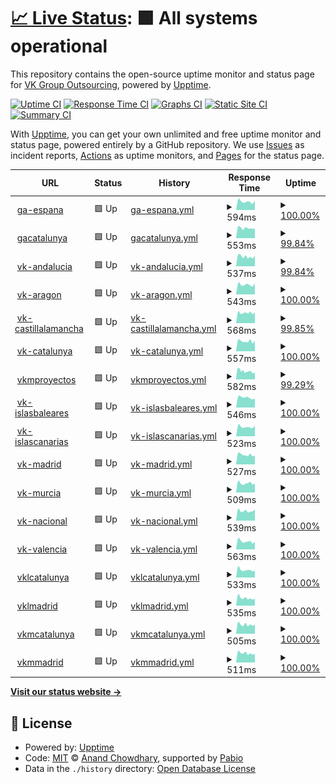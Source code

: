 # [📈 Live Status](https://vkgroupoutsourcing.github.io/monitor): <!--live status--> **🟩 All systems operational**

This repository contains the open-source uptime monitor and status page for [VK Group Outsourcing](https://www.vkgroupoutsourcing.com), powered by [Upptime](https://github.com/upptime/upptime).

[![Uptime CI](https://github.com/vkgroupoutsourcing/monitor/workflows/Uptime%20CI/badge.svg)](https://github.com/vkgroupoutsourcing/monitor/actions?query=workflow%3A%22Uptime+CI%22)
[![Response Time CI](https://github.com/vkgroupoutsourcing/monitor/workflows/Response%20Time%20CI/badge.svg)](https://github.com/vkgroupoutsourcing/monitor/actions?query=workflow%3A%22Response+Time+CI%22)
[![Graphs CI](https://github.com/vkgroupoutsourcing/monitor/workflows/Graphs%20CI/badge.svg)](https://github.com/vkgroupoutsourcing/monitor/actions?query=workflow%3A%22Graphs+CI%22)
[![Static Site CI](https://github.com/vkgroupoutsourcing/monitor/workflows/Static%20Site%20CI/badge.svg)](https://github.com/vkgroupoutsourcing/monitor/actions?query=workflow%3A%22Static+Site+CI%22)
[![Summary CI](https://github.com/vkgroupoutsourcing/monitor/workflows/Summary%20CI/badge.svg)](https://github.com/vkgroupoutsourcing/monitor/actions?query=workflow%3A%22Summary+CI%22)

With [Upptime](https://upptime.js.org), you can get your own unlimited and free uptime monitor and status page, powered entirely by a GitHub repository. We use [Issues](https://github.com/vkgroupoutsourcing/monitor/issues) as incident reports, [Actions](https://github.com/vkgroupoutsourcing/monitor/actions) as uptime monitors, and [Pages](https://vkgroupoutsourcing.github.io/monitor) for the status page.

<!--start: status pages-->
<!-- This summary is generated by Upptime (https://github.com/upptime/upptime) -->
<!-- Do not edit this manually, your changes will be overwritten -->
<!-- prettier-ignore -->
| URL | Status | History | Response Time | Uptime |
| --- | ------ | ------- | ------------- | ------ |
| <img alt="" src="https://icons.duckduckgo.com/ip3/vkgroup.ga-espana.es.ico" height="13"> [ga-espana](https://vkgroup.ga-espana.es) | 🟩 Up | [ga-espana.yml](https://github.com/vkgroupoutsourcing/monitor/commits/HEAD/history/ga-espana.yml) | <details><summary><img alt="Response time graph" src="./graphs/ga-espana/response-time-week.png" height="20"> 594ms</summary><br><a href="https://vkgroupoutsourcing.github.io/monitor/history/ga-espana"><img alt="Response time 724" src="https://img.shields.io/endpoint?url=https%3A%2F%2Fraw.githubusercontent.com%2Fvkgroupoutsourcing%2Fmonitor%2FHEAD%2Fapi%2Fga-espana%2Fresponse-time.json"></a><br><a href="https://vkgroupoutsourcing.github.io/monitor/history/ga-espana"><img alt="24-hour response time 643" src="https://img.shields.io/endpoint?url=https%3A%2F%2Fraw.githubusercontent.com%2Fvkgroupoutsourcing%2Fmonitor%2FHEAD%2Fapi%2Fga-espana%2Fresponse-time-day.json"></a><br><a href="https://vkgroupoutsourcing.github.io/monitor/history/ga-espana"><img alt="7-day response time 594" src="https://img.shields.io/endpoint?url=https%3A%2F%2Fraw.githubusercontent.com%2Fvkgroupoutsourcing%2Fmonitor%2FHEAD%2Fapi%2Fga-espana%2Fresponse-time-week.json"></a><br><a href="https://vkgroupoutsourcing.github.io/monitor/history/ga-espana"><img alt="30-day response time 654" src="https://img.shields.io/endpoint?url=https%3A%2F%2Fraw.githubusercontent.com%2Fvkgroupoutsourcing%2Fmonitor%2FHEAD%2Fapi%2Fga-espana%2Fresponse-time-month.json"></a><br><a href="https://vkgroupoutsourcing.github.io/monitor/history/ga-espana"><img alt="1-year response time 724" src="https://img.shields.io/endpoint?url=https%3A%2F%2Fraw.githubusercontent.com%2Fvkgroupoutsourcing%2Fmonitor%2FHEAD%2Fapi%2Fga-espana%2Fresponse-time-year.json"></a></details> | <details><summary><a href="https://vkgroupoutsourcing.github.io/monitor/history/ga-espana">100.00%</a></summary><a href="https://vkgroupoutsourcing.github.io/monitor/history/ga-espana"><img alt="All-time uptime 99.99%" src="https://img.shields.io/endpoint?url=https%3A%2F%2Fraw.githubusercontent.com%2Fvkgroupoutsourcing%2Fmonitor%2FHEAD%2Fapi%2Fga-espana%2Fuptime.json"></a><br><a href="https://vkgroupoutsourcing.github.io/monitor/history/ga-espana"><img alt="24-hour uptime 100.00%" src="https://img.shields.io/endpoint?url=https%3A%2F%2Fraw.githubusercontent.com%2Fvkgroupoutsourcing%2Fmonitor%2FHEAD%2Fapi%2Fga-espana%2Fuptime-day.json"></a><br><a href="https://vkgroupoutsourcing.github.io/monitor/history/ga-espana"><img alt="7-day uptime 100.00%" src="https://img.shields.io/endpoint?url=https%3A%2F%2Fraw.githubusercontent.com%2Fvkgroupoutsourcing%2Fmonitor%2FHEAD%2Fapi%2Fga-espana%2Fuptime-week.json"></a><br><a href="https://vkgroupoutsourcing.github.io/monitor/history/ga-espana"><img alt="30-day uptime 100.00%" src="https://img.shields.io/endpoint?url=https%3A%2F%2Fraw.githubusercontent.com%2Fvkgroupoutsourcing%2Fmonitor%2FHEAD%2Fapi%2Fga-espana%2Fuptime-month.json"></a><br><a href="https://vkgroupoutsourcing.github.io/monitor/history/ga-espana"><img alt="1-year uptime 99.99%" src="https://img.shields.io/endpoint?url=https%3A%2F%2Fraw.githubusercontent.com%2Fvkgroupoutsourcing%2Fmonitor%2FHEAD%2Fapi%2Fga-espana%2Fuptime-year.json"></a></details>
| <img alt="" src="https://icons.duckduckgo.com/ip3/vkgroup.gacatalunya.es.ico" height="13"> [gacatalunya](https://vkgroup.gacatalunya.es) | 🟩 Up | [gacatalunya.yml](https://github.com/vkgroupoutsourcing/monitor/commits/HEAD/history/gacatalunya.yml) | <details><summary><img alt="Response time graph" src="./graphs/gacatalunya/response-time-week.png" height="20"> 553ms</summary><br><a href="https://vkgroupoutsourcing.github.io/monitor/history/gacatalunya"><img alt="Response time 686" src="https://img.shields.io/endpoint?url=https%3A%2F%2Fraw.githubusercontent.com%2Fvkgroupoutsourcing%2Fmonitor%2FHEAD%2Fapi%2Fgacatalunya%2Fresponse-time.json"></a><br><a href="https://vkgroupoutsourcing.github.io/monitor/history/gacatalunya"><img alt="24-hour response time 518" src="https://img.shields.io/endpoint?url=https%3A%2F%2Fraw.githubusercontent.com%2Fvkgroupoutsourcing%2Fmonitor%2FHEAD%2Fapi%2Fgacatalunya%2Fresponse-time-day.json"></a><br><a href="https://vkgroupoutsourcing.github.io/monitor/history/gacatalunya"><img alt="7-day response time 553" src="https://img.shields.io/endpoint?url=https%3A%2F%2Fraw.githubusercontent.com%2Fvkgroupoutsourcing%2Fmonitor%2FHEAD%2Fapi%2Fgacatalunya%2Fresponse-time-week.json"></a><br><a href="https://vkgroupoutsourcing.github.io/monitor/history/gacatalunya"><img alt="30-day response time 623" src="https://img.shields.io/endpoint?url=https%3A%2F%2Fraw.githubusercontent.com%2Fvkgroupoutsourcing%2Fmonitor%2FHEAD%2Fapi%2Fgacatalunya%2Fresponse-time-month.json"></a><br><a href="https://vkgroupoutsourcing.github.io/monitor/history/gacatalunya"><img alt="1-year response time 686" src="https://img.shields.io/endpoint?url=https%3A%2F%2Fraw.githubusercontent.com%2Fvkgroupoutsourcing%2Fmonitor%2FHEAD%2Fapi%2Fgacatalunya%2Fresponse-time-year.json"></a></details> | <details><summary><a href="https://vkgroupoutsourcing.github.io/monitor/history/gacatalunya">99.84%</a></summary><a href="https://vkgroupoutsourcing.github.io/monitor/history/gacatalunya"><img alt="All-time uptime 96.57%" src="https://img.shields.io/endpoint?url=https%3A%2F%2Fraw.githubusercontent.com%2Fvkgroupoutsourcing%2Fmonitor%2FHEAD%2Fapi%2Fgacatalunya%2Fuptime.json"></a><br><a href="https://vkgroupoutsourcing.github.io/monitor/history/gacatalunya"><img alt="24-hour uptime 100.00%" src="https://img.shields.io/endpoint?url=https%3A%2F%2Fraw.githubusercontent.com%2Fvkgroupoutsourcing%2Fmonitor%2FHEAD%2Fapi%2Fgacatalunya%2Fuptime-day.json"></a><br><a href="https://vkgroupoutsourcing.github.io/monitor/history/gacatalunya"><img alt="7-day uptime 99.84%" src="https://img.shields.io/endpoint?url=https%3A%2F%2Fraw.githubusercontent.com%2Fvkgroupoutsourcing%2Fmonitor%2FHEAD%2Fapi%2Fgacatalunya%2Fuptime-week.json"></a><br><a href="https://vkgroupoutsourcing.github.io/monitor/history/gacatalunya"><img alt="30-day uptime 99.96%" src="https://img.shields.io/endpoint?url=https%3A%2F%2Fraw.githubusercontent.com%2Fvkgroupoutsourcing%2Fmonitor%2FHEAD%2Fapi%2Fgacatalunya%2Fuptime-month.json"></a><br><a href="https://vkgroupoutsourcing.github.io/monitor/history/gacatalunya"><img alt="1-year uptime 96.57%" src="https://img.shields.io/endpoint?url=https%3A%2F%2Fraw.githubusercontent.com%2Fvkgroupoutsourcing%2Fmonitor%2FHEAD%2Fapi%2Fgacatalunya%2Fuptime-year.json"></a></details>
| <img alt="" src="https://icons.duckduckgo.com/ip3/vkgroup.vk-andalucia.es.ico" height="13"> [vk-andalucia](https://vkgroup.vk-andalucia.es) | 🟩 Up | [vk-andalucia.yml](https://github.com/vkgroupoutsourcing/monitor/commits/HEAD/history/vk-andalucia.yml) | <details><summary><img alt="Response time graph" src="./graphs/vk-andalucia/response-time-week.png" height="20"> 537ms</summary><br><a href="https://vkgroupoutsourcing.github.io/monitor/history/vk-andalucia"><img alt="Response time 658" src="https://img.shields.io/endpoint?url=https%3A%2F%2Fraw.githubusercontent.com%2Fvkgroupoutsourcing%2Fmonitor%2FHEAD%2Fapi%2Fvk-andalucia%2Fresponse-time.json"></a><br><a href="https://vkgroupoutsourcing.github.io/monitor/history/vk-andalucia"><img alt="24-hour response time 598" src="https://img.shields.io/endpoint?url=https%3A%2F%2Fraw.githubusercontent.com%2Fvkgroupoutsourcing%2Fmonitor%2FHEAD%2Fapi%2Fvk-andalucia%2Fresponse-time-day.json"></a><br><a href="https://vkgroupoutsourcing.github.io/monitor/history/vk-andalucia"><img alt="7-day response time 537" src="https://img.shields.io/endpoint?url=https%3A%2F%2Fraw.githubusercontent.com%2Fvkgroupoutsourcing%2Fmonitor%2FHEAD%2Fapi%2Fvk-andalucia%2Fresponse-time-week.json"></a><br><a href="https://vkgroupoutsourcing.github.io/monitor/history/vk-andalucia"><img alt="30-day response time 729" src="https://img.shields.io/endpoint?url=https%3A%2F%2Fraw.githubusercontent.com%2Fvkgroupoutsourcing%2Fmonitor%2FHEAD%2Fapi%2Fvk-andalucia%2Fresponse-time-month.json"></a><br><a href="https://vkgroupoutsourcing.github.io/monitor/history/vk-andalucia"><img alt="1-year response time 658" src="https://img.shields.io/endpoint?url=https%3A%2F%2Fraw.githubusercontent.com%2Fvkgroupoutsourcing%2Fmonitor%2FHEAD%2Fapi%2Fvk-andalucia%2Fresponse-time-year.json"></a></details> | <details><summary><a href="https://vkgroupoutsourcing.github.io/monitor/history/vk-andalucia">99.84%</a></summary><a href="https://vkgroupoutsourcing.github.io/monitor/history/vk-andalucia"><img alt="All-time uptime 96.59%" src="https://img.shields.io/endpoint?url=https%3A%2F%2Fraw.githubusercontent.com%2Fvkgroupoutsourcing%2Fmonitor%2FHEAD%2Fapi%2Fvk-andalucia%2Fuptime.json"></a><br><a href="https://vkgroupoutsourcing.github.io/monitor/history/vk-andalucia"><img alt="24-hour uptime 100.00%" src="https://img.shields.io/endpoint?url=https%3A%2F%2Fraw.githubusercontent.com%2Fvkgroupoutsourcing%2Fmonitor%2FHEAD%2Fapi%2Fvk-andalucia%2Fuptime-day.json"></a><br><a href="https://vkgroupoutsourcing.github.io/monitor/history/vk-andalucia"><img alt="7-day uptime 99.84%" src="https://img.shields.io/endpoint?url=https%3A%2F%2Fraw.githubusercontent.com%2Fvkgroupoutsourcing%2Fmonitor%2FHEAD%2Fapi%2Fvk-andalucia%2Fuptime-week.json"></a><br><a href="https://vkgroupoutsourcing.github.io/monitor/history/vk-andalucia"><img alt="30-day uptime 99.96%" src="https://img.shields.io/endpoint?url=https%3A%2F%2Fraw.githubusercontent.com%2Fvkgroupoutsourcing%2Fmonitor%2FHEAD%2Fapi%2Fvk-andalucia%2Fuptime-month.json"></a><br><a href="https://vkgroupoutsourcing.github.io/monitor/history/vk-andalucia"><img alt="1-year uptime 96.59%" src="https://img.shields.io/endpoint?url=https%3A%2F%2Fraw.githubusercontent.com%2Fvkgroupoutsourcing%2Fmonitor%2FHEAD%2Fapi%2Fvk-andalucia%2Fuptime-year.json"></a></details>
| <img alt="" src="https://icons.duckduckgo.com/ip3/vkgroup.vk-aragon.es.ico" height="13"> [vk-aragon](https://vkgroup.vk-aragon.es) | 🟩 Up | [vk-aragon.yml](https://github.com/vkgroupoutsourcing/monitor/commits/HEAD/history/vk-aragon.yml) | <details><summary><img alt="Response time graph" src="./graphs/vk-aragon/response-time-week.png" height="20"> 543ms</summary><br><a href="https://vkgroupoutsourcing.github.io/monitor/history/vk-aragon"><img alt="Response time 644" src="https://img.shields.io/endpoint?url=https%3A%2F%2Fraw.githubusercontent.com%2Fvkgroupoutsourcing%2Fmonitor%2FHEAD%2Fapi%2Fvk-aragon%2Fresponse-time.json"></a><br><a href="https://vkgroupoutsourcing.github.io/monitor/history/vk-aragon"><img alt="24-hour response time 615" src="https://img.shields.io/endpoint?url=https%3A%2F%2Fraw.githubusercontent.com%2Fvkgroupoutsourcing%2Fmonitor%2FHEAD%2Fapi%2Fvk-aragon%2Fresponse-time-day.json"></a><br><a href="https://vkgroupoutsourcing.github.io/monitor/history/vk-aragon"><img alt="7-day response time 543" src="https://img.shields.io/endpoint?url=https%3A%2F%2Fraw.githubusercontent.com%2Fvkgroupoutsourcing%2Fmonitor%2FHEAD%2Fapi%2Fvk-aragon%2Fresponse-time-week.json"></a><br><a href="https://vkgroupoutsourcing.github.io/monitor/history/vk-aragon"><img alt="30-day response time 614" src="https://img.shields.io/endpoint?url=https%3A%2F%2Fraw.githubusercontent.com%2Fvkgroupoutsourcing%2Fmonitor%2FHEAD%2Fapi%2Fvk-aragon%2Fresponse-time-month.json"></a><br><a href="https://vkgroupoutsourcing.github.io/monitor/history/vk-aragon"><img alt="1-year response time 644" src="https://img.shields.io/endpoint?url=https%3A%2F%2Fraw.githubusercontent.com%2Fvkgroupoutsourcing%2Fmonitor%2FHEAD%2Fapi%2Fvk-aragon%2Fresponse-time-year.json"></a></details> | <details><summary><a href="https://vkgroupoutsourcing.github.io/monitor/history/vk-aragon">100.00%</a></summary><a href="https://vkgroupoutsourcing.github.io/monitor/history/vk-aragon"><img alt="All-time uptime 100.00%" src="https://img.shields.io/endpoint?url=https%3A%2F%2Fraw.githubusercontent.com%2Fvkgroupoutsourcing%2Fmonitor%2FHEAD%2Fapi%2Fvk-aragon%2Fuptime.json"></a><br><a href="https://vkgroupoutsourcing.github.io/monitor/history/vk-aragon"><img alt="24-hour uptime 100.00%" src="https://img.shields.io/endpoint?url=https%3A%2F%2Fraw.githubusercontent.com%2Fvkgroupoutsourcing%2Fmonitor%2FHEAD%2Fapi%2Fvk-aragon%2Fuptime-day.json"></a><br><a href="https://vkgroupoutsourcing.github.io/monitor/history/vk-aragon"><img alt="7-day uptime 100.00%" src="https://img.shields.io/endpoint?url=https%3A%2F%2Fraw.githubusercontent.com%2Fvkgroupoutsourcing%2Fmonitor%2FHEAD%2Fapi%2Fvk-aragon%2Fuptime-week.json"></a><br><a href="https://vkgroupoutsourcing.github.io/monitor/history/vk-aragon"><img alt="30-day uptime 100.00%" src="https://img.shields.io/endpoint?url=https%3A%2F%2Fraw.githubusercontent.com%2Fvkgroupoutsourcing%2Fmonitor%2FHEAD%2Fapi%2Fvk-aragon%2Fuptime-month.json"></a><br><a href="https://vkgroupoutsourcing.github.io/monitor/history/vk-aragon"><img alt="1-year uptime 100.00%" src="https://img.shields.io/endpoint?url=https%3A%2F%2Fraw.githubusercontent.com%2Fvkgroupoutsourcing%2Fmonitor%2FHEAD%2Fapi%2Fvk-aragon%2Fuptime-year.json"></a></details>
| <img alt="" src="https://icons.duckduckgo.com/ip3/vkgroup.vk-castillalamancha.es.ico" height="13"> [vk-castillalamancha](https://vkgroup.vk-castillalamancha.es) | 🟩 Up | [vk-castillalamancha.yml](https://github.com/vkgroupoutsourcing/monitor/commits/HEAD/history/vk-castillalamancha.yml) | <details><summary><img alt="Response time graph" src="./graphs/vk-castillalamancha/response-time-week.png" height="20"> 568ms</summary><br><a href="https://vkgroupoutsourcing.github.io/monitor/history/vk-castillalamancha"><img alt="Response time 640" src="https://img.shields.io/endpoint?url=https%3A%2F%2Fraw.githubusercontent.com%2Fvkgroupoutsourcing%2Fmonitor%2FHEAD%2Fapi%2Fvk-castillalamancha%2Fresponse-time.json"></a><br><a href="https://vkgroupoutsourcing.github.io/monitor/history/vk-castillalamancha"><img alt="24-hour response time 601" src="https://img.shields.io/endpoint?url=https%3A%2F%2Fraw.githubusercontent.com%2Fvkgroupoutsourcing%2Fmonitor%2FHEAD%2Fapi%2Fvk-castillalamancha%2Fresponse-time-day.json"></a><br><a href="https://vkgroupoutsourcing.github.io/monitor/history/vk-castillalamancha"><img alt="7-day response time 568" src="https://img.shields.io/endpoint?url=https%3A%2F%2Fraw.githubusercontent.com%2Fvkgroupoutsourcing%2Fmonitor%2FHEAD%2Fapi%2Fvk-castillalamancha%2Fresponse-time-week.json"></a><br><a href="https://vkgroupoutsourcing.github.io/monitor/history/vk-castillalamancha"><img alt="30-day response time 619" src="https://img.shields.io/endpoint?url=https%3A%2F%2Fraw.githubusercontent.com%2Fvkgroupoutsourcing%2Fmonitor%2FHEAD%2Fapi%2Fvk-castillalamancha%2Fresponse-time-month.json"></a><br><a href="https://vkgroupoutsourcing.github.io/monitor/history/vk-castillalamancha"><img alt="1-year response time 640" src="https://img.shields.io/endpoint?url=https%3A%2F%2Fraw.githubusercontent.com%2Fvkgroupoutsourcing%2Fmonitor%2FHEAD%2Fapi%2Fvk-castillalamancha%2Fresponse-time-year.json"></a></details> | <details><summary><a href="https://vkgroupoutsourcing.github.io/monitor/history/vk-castillalamancha">99.85%</a></summary><a href="https://vkgroupoutsourcing.github.io/monitor/history/vk-castillalamancha"><img alt="All-time uptime 96.60%" src="https://img.shields.io/endpoint?url=https%3A%2F%2Fraw.githubusercontent.com%2Fvkgroupoutsourcing%2Fmonitor%2FHEAD%2Fapi%2Fvk-castillalamancha%2Fuptime.json"></a><br><a href="https://vkgroupoutsourcing.github.io/monitor/history/vk-castillalamancha"><img alt="24-hour uptime 100.00%" src="https://img.shields.io/endpoint?url=https%3A%2F%2Fraw.githubusercontent.com%2Fvkgroupoutsourcing%2Fmonitor%2FHEAD%2Fapi%2Fvk-castillalamancha%2Fuptime-day.json"></a><br><a href="https://vkgroupoutsourcing.github.io/monitor/history/vk-castillalamancha"><img alt="7-day uptime 99.85%" src="https://img.shields.io/endpoint?url=https%3A%2F%2Fraw.githubusercontent.com%2Fvkgroupoutsourcing%2Fmonitor%2FHEAD%2Fapi%2Fvk-castillalamancha%2Fuptime-week.json"></a><br><a href="https://vkgroupoutsourcing.github.io/monitor/history/vk-castillalamancha"><img alt="30-day uptime 99.97%" src="https://img.shields.io/endpoint?url=https%3A%2F%2Fraw.githubusercontent.com%2Fvkgroupoutsourcing%2Fmonitor%2FHEAD%2Fapi%2Fvk-castillalamancha%2Fuptime-month.json"></a><br><a href="https://vkgroupoutsourcing.github.io/monitor/history/vk-castillalamancha"><img alt="1-year uptime 96.60%" src="https://img.shields.io/endpoint?url=https%3A%2F%2Fraw.githubusercontent.com%2Fvkgroupoutsourcing%2Fmonitor%2FHEAD%2Fapi%2Fvk-castillalamancha%2Fuptime-year.json"></a></details>
| <img alt="" src="https://icons.duckduckgo.com/ip3/vkgroup.vk-catalunya.es.ico" height="13"> [vk-catalunya](https://vkgroup.vk-catalunya.es) | 🟩 Up | [vk-catalunya.yml](https://github.com/vkgroupoutsourcing/monitor/commits/HEAD/history/vk-catalunya.yml) | <details><summary><img alt="Response time graph" src="./graphs/vk-catalunya/response-time-week.png" height="20"> 557ms</summary><br><a href="https://vkgroupoutsourcing.github.io/monitor/history/vk-catalunya"><img alt="Response time 642" src="https://img.shields.io/endpoint?url=https%3A%2F%2Fraw.githubusercontent.com%2Fvkgroupoutsourcing%2Fmonitor%2FHEAD%2Fapi%2Fvk-catalunya%2Fresponse-time.json"></a><br><a href="https://vkgroupoutsourcing.github.io/monitor/history/vk-catalunya"><img alt="24-hour response time 586" src="https://img.shields.io/endpoint?url=https%3A%2F%2Fraw.githubusercontent.com%2Fvkgroupoutsourcing%2Fmonitor%2FHEAD%2Fapi%2Fvk-catalunya%2Fresponse-time-day.json"></a><br><a href="https://vkgroupoutsourcing.github.io/monitor/history/vk-catalunya"><img alt="7-day response time 557" src="https://img.shields.io/endpoint?url=https%3A%2F%2Fraw.githubusercontent.com%2Fvkgroupoutsourcing%2Fmonitor%2FHEAD%2Fapi%2Fvk-catalunya%2Fresponse-time-week.json"></a><br><a href="https://vkgroupoutsourcing.github.io/monitor/history/vk-catalunya"><img alt="30-day response time 609" src="https://img.shields.io/endpoint?url=https%3A%2F%2Fraw.githubusercontent.com%2Fvkgroupoutsourcing%2Fmonitor%2FHEAD%2Fapi%2Fvk-catalunya%2Fresponse-time-month.json"></a><br><a href="https://vkgroupoutsourcing.github.io/monitor/history/vk-catalunya"><img alt="1-year response time 642" src="https://img.shields.io/endpoint?url=https%3A%2F%2Fraw.githubusercontent.com%2Fvkgroupoutsourcing%2Fmonitor%2FHEAD%2Fapi%2Fvk-catalunya%2Fresponse-time-year.json"></a></details> | <details><summary><a href="https://vkgroupoutsourcing.github.io/monitor/history/vk-catalunya">100.00%</a></summary><a href="https://vkgroupoutsourcing.github.io/monitor/history/vk-catalunya"><img alt="All-time uptime 97.74%" src="https://img.shields.io/endpoint?url=https%3A%2F%2Fraw.githubusercontent.com%2Fvkgroupoutsourcing%2Fmonitor%2FHEAD%2Fapi%2Fvk-catalunya%2Fuptime.json"></a><br><a href="https://vkgroupoutsourcing.github.io/monitor/history/vk-catalunya"><img alt="24-hour uptime 100.00%" src="https://img.shields.io/endpoint?url=https%3A%2F%2Fraw.githubusercontent.com%2Fvkgroupoutsourcing%2Fmonitor%2FHEAD%2Fapi%2Fvk-catalunya%2Fuptime-day.json"></a><br><a href="https://vkgroupoutsourcing.github.io/monitor/history/vk-catalunya"><img alt="7-day uptime 100.00%" src="https://img.shields.io/endpoint?url=https%3A%2F%2Fraw.githubusercontent.com%2Fvkgroupoutsourcing%2Fmonitor%2FHEAD%2Fapi%2Fvk-catalunya%2Fuptime-week.json"></a><br><a href="https://vkgroupoutsourcing.github.io/monitor/history/vk-catalunya"><img alt="30-day uptime 99.10%" src="https://img.shields.io/endpoint?url=https%3A%2F%2Fraw.githubusercontent.com%2Fvkgroupoutsourcing%2Fmonitor%2FHEAD%2Fapi%2Fvk-catalunya%2Fuptime-month.json"></a><br><a href="https://vkgroupoutsourcing.github.io/monitor/history/vk-catalunya"><img alt="1-year uptime 97.74%" src="https://img.shields.io/endpoint?url=https%3A%2F%2Fraw.githubusercontent.com%2Fvkgroupoutsourcing%2Fmonitor%2FHEAD%2Fapi%2Fvk-catalunya%2Fuptime-year.json"></a></details>
| <img alt="" src="https://icons.duckduckgo.com/ip3/vkgroup.vkmproyectos.es.ico" height="13"> [vkmproyectos](https://vkgroup.vkmproyectos.es) | 🟩 Up | [vkmproyectos.yml](https://github.com/vkgroupoutsourcing/monitor/commits/HEAD/history/vkmproyectos.yml) | <details><summary><img alt="Response time graph" src="./graphs/vkmproyectos/response-time-week.png" height="20"> 582ms</summary><br><a href="https://vkgroupoutsourcing.github.io/monitor/history/vkmproyectos"><img alt="Response time 631" src="https://img.shields.io/endpoint?url=https%3A%2F%2Fraw.githubusercontent.com%2Fvkgroupoutsourcing%2Fmonitor%2FHEAD%2Fapi%2Fvkmproyectos%2Fresponse-time.json"></a><br><a href="https://vkgroupoutsourcing.github.io/monitor/history/vkmproyectos"><img alt="24-hour response time 579" src="https://img.shields.io/endpoint?url=https%3A%2F%2Fraw.githubusercontent.com%2Fvkgroupoutsourcing%2Fmonitor%2FHEAD%2Fapi%2Fvkmproyectos%2Fresponse-time-day.json"></a><br><a href="https://vkgroupoutsourcing.github.io/monitor/history/vkmproyectos"><img alt="7-day response time 582" src="https://img.shields.io/endpoint?url=https%3A%2F%2Fraw.githubusercontent.com%2Fvkgroupoutsourcing%2Fmonitor%2FHEAD%2Fapi%2Fvkmproyectos%2Fresponse-time-week.json"></a><br><a href="https://vkgroupoutsourcing.github.io/monitor/history/vkmproyectos"><img alt="30-day response time 593" src="https://img.shields.io/endpoint?url=https%3A%2F%2Fraw.githubusercontent.com%2Fvkgroupoutsourcing%2Fmonitor%2FHEAD%2Fapi%2Fvkmproyectos%2Fresponse-time-month.json"></a><br><a href="https://vkgroupoutsourcing.github.io/monitor/history/vkmproyectos"><img alt="1-year response time 631" src="https://img.shields.io/endpoint?url=https%3A%2F%2Fraw.githubusercontent.com%2Fvkgroupoutsourcing%2Fmonitor%2FHEAD%2Fapi%2Fvkmproyectos%2Fresponse-time-year.json"></a></details> | <details><summary><a href="https://vkgroupoutsourcing.github.io/monitor/history/vkmproyectos">99.29%</a></summary><a href="https://vkgroupoutsourcing.github.io/monitor/history/vkmproyectos"><img alt="All-time uptime 91.23%" src="https://img.shields.io/endpoint?url=https%3A%2F%2Fraw.githubusercontent.com%2Fvkgroupoutsourcing%2Fmonitor%2FHEAD%2Fapi%2Fvkmproyectos%2Fuptime.json"></a><br><a href="https://vkgroupoutsourcing.github.io/monitor/history/vkmproyectos"><img alt="24-hour uptime 99.12%" src="https://img.shields.io/endpoint?url=https%3A%2F%2Fraw.githubusercontent.com%2Fvkgroupoutsourcing%2Fmonitor%2FHEAD%2Fapi%2Fvkmproyectos%2Fuptime-day.json"></a><br><a href="https://vkgroupoutsourcing.github.io/monitor/history/vkmproyectos"><img alt="7-day uptime 99.29%" src="https://img.shields.io/endpoint?url=https%3A%2F%2Fraw.githubusercontent.com%2Fvkgroupoutsourcing%2Fmonitor%2FHEAD%2Fapi%2Fvkmproyectos%2Fuptime-week.json"></a><br><a href="https://vkgroupoutsourcing.github.io/monitor/history/vkmproyectos"><img alt="30-day uptime 41.85%" src="https://img.shields.io/endpoint?url=https%3A%2F%2Fraw.githubusercontent.com%2Fvkgroupoutsourcing%2Fmonitor%2FHEAD%2Fapi%2Fvkmproyectos%2Fuptime-month.json"></a><br><a href="https://vkgroupoutsourcing.github.io/monitor/history/vkmproyectos"><img alt="1-year uptime 91.23%" src="https://img.shields.io/endpoint?url=https%3A%2F%2Fraw.githubusercontent.com%2Fvkgroupoutsourcing%2Fmonitor%2FHEAD%2Fapi%2Fvkmproyectos%2Fuptime-year.json"></a></details>
| <img alt="" src="https://icons.duckduckgo.com/ip3/vkgroup.vk-islasbaleares.es.ico" height="13"> [vk-islasbaleares](https://vkgroup.vk-islasbaleares.es) | 🟩 Up | [vk-islasbaleares.yml](https://github.com/vkgroupoutsourcing/monitor/commits/HEAD/history/vk-islasbaleares.yml) | <details><summary><img alt="Response time graph" src="./graphs/vk-islasbaleares/response-time-week.png" height="20"> 546ms</summary><br><a href="https://vkgroupoutsourcing.github.io/monitor/history/vk-islasbaleares"><img alt="Response time 631" src="https://img.shields.io/endpoint?url=https%3A%2F%2Fraw.githubusercontent.com%2Fvkgroupoutsourcing%2Fmonitor%2FHEAD%2Fapi%2Fvk-islasbaleares%2Fresponse-time.json"></a><br><a href="https://vkgroupoutsourcing.github.io/monitor/history/vk-islasbaleares"><img alt="24-hour response time 481" src="https://img.shields.io/endpoint?url=https%3A%2F%2Fraw.githubusercontent.com%2Fvkgroupoutsourcing%2Fmonitor%2FHEAD%2Fapi%2Fvk-islasbaleares%2Fresponse-time-day.json"></a><br><a href="https://vkgroupoutsourcing.github.io/monitor/history/vk-islasbaleares"><img alt="7-day response time 546" src="https://img.shields.io/endpoint?url=https%3A%2F%2Fraw.githubusercontent.com%2Fvkgroupoutsourcing%2Fmonitor%2FHEAD%2Fapi%2Fvk-islasbaleares%2Fresponse-time-week.json"></a><br><a href="https://vkgroupoutsourcing.github.io/monitor/history/vk-islasbaleares"><img alt="30-day response time 606" src="https://img.shields.io/endpoint?url=https%3A%2F%2Fraw.githubusercontent.com%2Fvkgroupoutsourcing%2Fmonitor%2FHEAD%2Fapi%2Fvk-islasbaleares%2Fresponse-time-month.json"></a><br><a href="https://vkgroupoutsourcing.github.io/monitor/history/vk-islasbaleares"><img alt="1-year response time 631" src="https://img.shields.io/endpoint?url=https%3A%2F%2Fraw.githubusercontent.com%2Fvkgroupoutsourcing%2Fmonitor%2FHEAD%2Fapi%2Fvk-islasbaleares%2Fresponse-time-year.json"></a></details> | <details><summary><a href="https://vkgroupoutsourcing.github.io/monitor/history/vk-islasbaleares">100.00%</a></summary><a href="https://vkgroupoutsourcing.github.io/monitor/history/vk-islasbaleares"><img alt="All-time uptime 96.63%" src="https://img.shields.io/endpoint?url=https%3A%2F%2Fraw.githubusercontent.com%2Fvkgroupoutsourcing%2Fmonitor%2FHEAD%2Fapi%2Fvk-islasbaleares%2Fuptime.json"></a><br><a href="https://vkgroupoutsourcing.github.io/monitor/history/vk-islasbaleares"><img alt="24-hour uptime 100.00%" src="https://img.shields.io/endpoint?url=https%3A%2F%2Fraw.githubusercontent.com%2Fvkgroupoutsourcing%2Fmonitor%2FHEAD%2Fapi%2Fvk-islasbaleares%2Fuptime-day.json"></a><br><a href="https://vkgroupoutsourcing.github.io/monitor/history/vk-islasbaleares"><img alt="7-day uptime 100.00%" src="https://img.shields.io/endpoint?url=https%3A%2F%2Fraw.githubusercontent.com%2Fvkgroupoutsourcing%2Fmonitor%2FHEAD%2Fapi%2Fvk-islasbaleares%2Fuptime-week.json"></a><br><a href="https://vkgroupoutsourcing.github.io/monitor/history/vk-islasbaleares"><img alt="30-day uptime 100.00%" src="https://img.shields.io/endpoint?url=https%3A%2F%2Fraw.githubusercontent.com%2Fvkgroupoutsourcing%2Fmonitor%2FHEAD%2Fapi%2Fvk-islasbaleares%2Fuptime-month.json"></a><br><a href="https://vkgroupoutsourcing.github.io/monitor/history/vk-islasbaleares"><img alt="1-year uptime 96.63%" src="https://img.shields.io/endpoint?url=https%3A%2F%2Fraw.githubusercontent.com%2Fvkgroupoutsourcing%2Fmonitor%2FHEAD%2Fapi%2Fvk-islasbaleares%2Fuptime-year.json"></a></details>
| <img alt="" src="https://icons.duckduckgo.com/ip3/vkgroup.vk-islascanarias.es.ico" height="13"> [vk-islascanarias](https://vkgroup.vk-islascanarias.es) | 🟩 Up | [vk-islascanarias.yml](https://github.com/vkgroupoutsourcing/monitor/commits/HEAD/history/vk-islascanarias.yml) | <details><summary><img alt="Response time graph" src="./graphs/vk-islascanarias/response-time-week.png" height="20"> 523ms</summary><br><a href="https://vkgroupoutsourcing.github.io/monitor/history/vk-islascanarias"><img alt="Response time 617" src="https://img.shields.io/endpoint?url=https%3A%2F%2Fraw.githubusercontent.com%2Fvkgroupoutsourcing%2Fmonitor%2FHEAD%2Fapi%2Fvk-islascanarias%2Fresponse-time.json"></a><br><a href="https://vkgroupoutsourcing.github.io/monitor/history/vk-islascanarias"><img alt="24-hour response time 588" src="https://img.shields.io/endpoint?url=https%3A%2F%2Fraw.githubusercontent.com%2Fvkgroupoutsourcing%2Fmonitor%2FHEAD%2Fapi%2Fvk-islascanarias%2Fresponse-time-day.json"></a><br><a href="https://vkgroupoutsourcing.github.io/monitor/history/vk-islascanarias"><img alt="7-day response time 523" src="https://img.shields.io/endpoint?url=https%3A%2F%2Fraw.githubusercontent.com%2Fvkgroupoutsourcing%2Fmonitor%2FHEAD%2Fapi%2Fvk-islascanarias%2Fresponse-time-week.json"></a><br><a href="https://vkgroupoutsourcing.github.io/monitor/history/vk-islascanarias"><img alt="30-day response time 580" src="https://img.shields.io/endpoint?url=https%3A%2F%2Fraw.githubusercontent.com%2Fvkgroupoutsourcing%2Fmonitor%2FHEAD%2Fapi%2Fvk-islascanarias%2Fresponse-time-month.json"></a><br><a href="https://vkgroupoutsourcing.github.io/monitor/history/vk-islascanarias"><img alt="1-year response time 617" src="https://img.shields.io/endpoint?url=https%3A%2F%2Fraw.githubusercontent.com%2Fvkgroupoutsourcing%2Fmonitor%2FHEAD%2Fapi%2Fvk-islascanarias%2Fresponse-time-year.json"></a></details> | <details><summary><a href="https://vkgroupoutsourcing.github.io/monitor/history/vk-islascanarias">100.00%</a></summary><a href="https://vkgroupoutsourcing.github.io/monitor/history/vk-islascanarias"><img alt="All-time uptime 96.63%" src="https://img.shields.io/endpoint?url=https%3A%2F%2Fraw.githubusercontent.com%2Fvkgroupoutsourcing%2Fmonitor%2FHEAD%2Fapi%2Fvk-islascanarias%2Fuptime.json"></a><br><a href="https://vkgroupoutsourcing.github.io/monitor/history/vk-islascanarias"><img alt="24-hour uptime 100.00%" src="https://img.shields.io/endpoint?url=https%3A%2F%2Fraw.githubusercontent.com%2Fvkgroupoutsourcing%2Fmonitor%2FHEAD%2Fapi%2Fvk-islascanarias%2Fuptime-day.json"></a><br><a href="https://vkgroupoutsourcing.github.io/monitor/history/vk-islascanarias"><img alt="7-day uptime 100.00%" src="https://img.shields.io/endpoint?url=https%3A%2F%2Fraw.githubusercontent.com%2Fvkgroupoutsourcing%2Fmonitor%2FHEAD%2Fapi%2Fvk-islascanarias%2Fuptime-week.json"></a><br><a href="https://vkgroupoutsourcing.github.io/monitor/history/vk-islascanarias"><img alt="30-day uptime 100.00%" src="https://img.shields.io/endpoint?url=https%3A%2F%2Fraw.githubusercontent.com%2Fvkgroupoutsourcing%2Fmonitor%2FHEAD%2Fapi%2Fvk-islascanarias%2Fuptime-month.json"></a><br><a href="https://vkgroupoutsourcing.github.io/monitor/history/vk-islascanarias"><img alt="1-year uptime 96.63%" src="https://img.shields.io/endpoint?url=https%3A%2F%2Fraw.githubusercontent.com%2Fvkgroupoutsourcing%2Fmonitor%2FHEAD%2Fapi%2Fvk-islascanarias%2Fuptime-year.json"></a></details>
| <img alt="" src="https://icons.duckduckgo.com/ip3/vkgroup.vk-madrid.es.ico" height="13"> [vk-madrid](https://vkgroup.vk-madrid.es) | 🟩 Up | [vk-madrid.yml](https://github.com/vkgroupoutsourcing/monitor/commits/HEAD/history/vk-madrid.yml) | <details><summary><img alt="Response time graph" src="./graphs/vk-madrid/response-time-week.png" height="20"> 527ms</summary><br><a href="https://vkgroupoutsourcing.github.io/monitor/history/vk-madrid"><img alt="Response time 597" src="https://img.shields.io/endpoint?url=https%3A%2F%2Fraw.githubusercontent.com%2Fvkgroupoutsourcing%2Fmonitor%2FHEAD%2Fapi%2Fvk-madrid%2Fresponse-time.json"></a><br><a href="https://vkgroupoutsourcing.github.io/monitor/history/vk-madrid"><img alt="24-hour response time 487" src="https://img.shields.io/endpoint?url=https%3A%2F%2Fraw.githubusercontent.com%2Fvkgroupoutsourcing%2Fmonitor%2FHEAD%2Fapi%2Fvk-madrid%2Fresponse-time-day.json"></a><br><a href="https://vkgroupoutsourcing.github.io/monitor/history/vk-madrid"><img alt="7-day response time 527" src="https://img.shields.io/endpoint?url=https%3A%2F%2Fraw.githubusercontent.com%2Fvkgroupoutsourcing%2Fmonitor%2FHEAD%2Fapi%2Fvk-madrid%2Fresponse-time-week.json"></a><br><a href="https://vkgroupoutsourcing.github.io/monitor/history/vk-madrid"><img alt="30-day response time 584" src="https://img.shields.io/endpoint?url=https%3A%2F%2Fraw.githubusercontent.com%2Fvkgroupoutsourcing%2Fmonitor%2FHEAD%2Fapi%2Fvk-madrid%2Fresponse-time-month.json"></a><br><a href="https://vkgroupoutsourcing.github.io/monitor/history/vk-madrid"><img alt="1-year response time 597" src="https://img.shields.io/endpoint?url=https%3A%2F%2Fraw.githubusercontent.com%2Fvkgroupoutsourcing%2Fmonitor%2FHEAD%2Fapi%2Fvk-madrid%2Fresponse-time-year.json"></a></details> | <details><summary><a href="https://vkgroupoutsourcing.github.io/monitor/history/vk-madrid">100.00%</a></summary><a href="https://vkgroupoutsourcing.github.io/monitor/history/vk-madrid"><img alt="All-time uptime 96.62%" src="https://img.shields.io/endpoint?url=https%3A%2F%2Fraw.githubusercontent.com%2Fvkgroupoutsourcing%2Fmonitor%2FHEAD%2Fapi%2Fvk-madrid%2Fuptime.json"></a><br><a href="https://vkgroupoutsourcing.github.io/monitor/history/vk-madrid"><img alt="24-hour uptime 100.00%" src="https://img.shields.io/endpoint?url=https%3A%2F%2Fraw.githubusercontent.com%2Fvkgroupoutsourcing%2Fmonitor%2FHEAD%2Fapi%2Fvk-madrid%2Fuptime-day.json"></a><br><a href="https://vkgroupoutsourcing.github.io/monitor/history/vk-madrid"><img alt="7-day uptime 100.00%" src="https://img.shields.io/endpoint?url=https%3A%2F%2Fraw.githubusercontent.com%2Fvkgroupoutsourcing%2Fmonitor%2FHEAD%2Fapi%2Fvk-madrid%2Fuptime-week.json"></a><br><a href="https://vkgroupoutsourcing.github.io/monitor/history/vk-madrid"><img alt="30-day uptime 100.00%" src="https://img.shields.io/endpoint?url=https%3A%2F%2Fraw.githubusercontent.com%2Fvkgroupoutsourcing%2Fmonitor%2FHEAD%2Fapi%2Fvk-madrid%2Fuptime-month.json"></a><br><a href="https://vkgroupoutsourcing.github.io/monitor/history/vk-madrid"><img alt="1-year uptime 96.62%" src="https://img.shields.io/endpoint?url=https%3A%2F%2Fraw.githubusercontent.com%2Fvkgroupoutsourcing%2Fmonitor%2FHEAD%2Fapi%2Fvk-madrid%2Fuptime-year.json"></a></details>
| <img alt="" src="https://icons.duckduckgo.com/ip3/vkgroup.vk-murcia.es.ico" height="13"> [vk-murcia](https://vkgroup.vk-murcia.es) | 🟩 Up | [vk-murcia.yml](https://github.com/vkgroupoutsourcing/monitor/commits/HEAD/history/vk-murcia.yml) | <details><summary><img alt="Response time graph" src="./graphs/vk-murcia/response-time-week.png" height="20"> 509ms</summary><br><a href="https://vkgroupoutsourcing.github.io/monitor/history/vk-murcia"><img alt="Response time 628" src="https://img.shields.io/endpoint?url=https%3A%2F%2Fraw.githubusercontent.com%2Fvkgroupoutsourcing%2Fmonitor%2FHEAD%2Fapi%2Fvk-murcia%2Fresponse-time.json"></a><br><a href="https://vkgroupoutsourcing.github.io/monitor/history/vk-murcia"><img alt="24-hour response time 494" src="https://img.shields.io/endpoint?url=https%3A%2F%2Fraw.githubusercontent.com%2Fvkgroupoutsourcing%2Fmonitor%2FHEAD%2Fapi%2Fvk-murcia%2Fresponse-time-day.json"></a><br><a href="https://vkgroupoutsourcing.github.io/monitor/history/vk-murcia"><img alt="7-day response time 509" src="https://img.shields.io/endpoint?url=https%3A%2F%2Fraw.githubusercontent.com%2Fvkgroupoutsourcing%2Fmonitor%2FHEAD%2Fapi%2Fvk-murcia%2Fresponse-time-week.json"></a><br><a href="https://vkgroupoutsourcing.github.io/monitor/history/vk-murcia"><img alt="30-day response time 555" src="https://img.shields.io/endpoint?url=https%3A%2F%2Fraw.githubusercontent.com%2Fvkgroupoutsourcing%2Fmonitor%2FHEAD%2Fapi%2Fvk-murcia%2Fresponse-time-month.json"></a><br><a href="https://vkgroupoutsourcing.github.io/monitor/history/vk-murcia"><img alt="1-year response time 628" src="https://img.shields.io/endpoint?url=https%3A%2F%2Fraw.githubusercontent.com%2Fvkgroupoutsourcing%2Fmonitor%2FHEAD%2Fapi%2Fvk-murcia%2Fresponse-time-year.json"></a></details> | <details><summary><a href="https://vkgroupoutsourcing.github.io/monitor/history/vk-murcia">100.00%</a></summary><a href="https://vkgroupoutsourcing.github.io/monitor/history/vk-murcia"><img alt="All-time uptime 96.63%" src="https://img.shields.io/endpoint?url=https%3A%2F%2Fraw.githubusercontent.com%2Fvkgroupoutsourcing%2Fmonitor%2FHEAD%2Fapi%2Fvk-murcia%2Fuptime.json"></a><br><a href="https://vkgroupoutsourcing.github.io/monitor/history/vk-murcia"><img alt="24-hour uptime 100.00%" src="https://img.shields.io/endpoint?url=https%3A%2F%2Fraw.githubusercontent.com%2Fvkgroupoutsourcing%2Fmonitor%2FHEAD%2Fapi%2Fvk-murcia%2Fuptime-day.json"></a><br><a href="https://vkgroupoutsourcing.github.io/monitor/history/vk-murcia"><img alt="7-day uptime 100.00%" src="https://img.shields.io/endpoint?url=https%3A%2F%2Fraw.githubusercontent.com%2Fvkgroupoutsourcing%2Fmonitor%2FHEAD%2Fapi%2Fvk-murcia%2Fuptime-week.json"></a><br><a href="https://vkgroupoutsourcing.github.io/monitor/history/vk-murcia"><img alt="30-day uptime 100.00%" src="https://img.shields.io/endpoint?url=https%3A%2F%2Fraw.githubusercontent.com%2Fvkgroupoutsourcing%2Fmonitor%2FHEAD%2Fapi%2Fvk-murcia%2Fuptime-month.json"></a><br><a href="https://vkgroupoutsourcing.github.io/monitor/history/vk-murcia"><img alt="1-year uptime 96.63%" src="https://img.shields.io/endpoint?url=https%3A%2F%2Fraw.githubusercontent.com%2Fvkgroupoutsourcing%2Fmonitor%2FHEAD%2Fapi%2Fvk-murcia%2Fuptime-year.json"></a></details>
| <img alt="" src="https://icons.duckduckgo.com/ip3/vkgroup.vk-nacional.es.ico" height="13"> [vk-nacional](https://vkgroup.vk-nacional.es) | 🟩 Up | [vk-nacional.yml](https://github.com/vkgroupoutsourcing/monitor/commits/HEAD/history/vk-nacional.yml) | <details><summary><img alt="Response time graph" src="./graphs/vk-nacional/response-time-week.png" height="20"> 539ms</summary><br><a href="https://vkgroupoutsourcing.github.io/monitor/history/vk-nacional"><img alt="Response time 595" src="https://img.shields.io/endpoint?url=https%3A%2F%2Fraw.githubusercontent.com%2Fvkgroupoutsourcing%2Fmonitor%2FHEAD%2Fapi%2Fvk-nacional%2Fresponse-time.json"></a><br><a href="https://vkgroupoutsourcing.github.io/monitor/history/vk-nacional"><img alt="24-hour response time 611" src="https://img.shields.io/endpoint?url=https%3A%2F%2Fraw.githubusercontent.com%2Fvkgroupoutsourcing%2Fmonitor%2FHEAD%2Fapi%2Fvk-nacional%2Fresponse-time-day.json"></a><br><a href="https://vkgroupoutsourcing.github.io/monitor/history/vk-nacional"><img alt="7-day response time 539" src="https://img.shields.io/endpoint?url=https%3A%2F%2Fraw.githubusercontent.com%2Fvkgroupoutsourcing%2Fmonitor%2FHEAD%2Fapi%2Fvk-nacional%2Fresponse-time-week.json"></a><br><a href="https://vkgroupoutsourcing.github.io/monitor/history/vk-nacional"><img alt="30-day response time 572" src="https://img.shields.io/endpoint?url=https%3A%2F%2Fraw.githubusercontent.com%2Fvkgroupoutsourcing%2Fmonitor%2FHEAD%2Fapi%2Fvk-nacional%2Fresponse-time-month.json"></a><br><a href="https://vkgroupoutsourcing.github.io/monitor/history/vk-nacional"><img alt="1-year response time 595" src="https://img.shields.io/endpoint?url=https%3A%2F%2Fraw.githubusercontent.com%2Fvkgroupoutsourcing%2Fmonitor%2FHEAD%2Fapi%2Fvk-nacional%2Fresponse-time-year.json"></a></details> | <details><summary><a href="https://vkgroupoutsourcing.github.io/monitor/history/vk-nacional">100.00%</a></summary><a href="https://vkgroupoutsourcing.github.io/monitor/history/vk-nacional"><img alt="All-time uptime 96.63%" src="https://img.shields.io/endpoint?url=https%3A%2F%2Fraw.githubusercontent.com%2Fvkgroupoutsourcing%2Fmonitor%2FHEAD%2Fapi%2Fvk-nacional%2Fuptime.json"></a><br><a href="https://vkgroupoutsourcing.github.io/monitor/history/vk-nacional"><img alt="24-hour uptime 100.00%" src="https://img.shields.io/endpoint?url=https%3A%2F%2Fraw.githubusercontent.com%2Fvkgroupoutsourcing%2Fmonitor%2FHEAD%2Fapi%2Fvk-nacional%2Fuptime-day.json"></a><br><a href="https://vkgroupoutsourcing.github.io/monitor/history/vk-nacional"><img alt="7-day uptime 100.00%" src="https://img.shields.io/endpoint?url=https%3A%2F%2Fraw.githubusercontent.com%2Fvkgroupoutsourcing%2Fmonitor%2FHEAD%2Fapi%2Fvk-nacional%2Fuptime-week.json"></a><br><a href="https://vkgroupoutsourcing.github.io/monitor/history/vk-nacional"><img alt="30-day uptime 100.00%" src="https://img.shields.io/endpoint?url=https%3A%2F%2Fraw.githubusercontent.com%2Fvkgroupoutsourcing%2Fmonitor%2FHEAD%2Fapi%2Fvk-nacional%2Fuptime-month.json"></a><br><a href="https://vkgroupoutsourcing.github.io/monitor/history/vk-nacional"><img alt="1-year uptime 96.63%" src="https://img.shields.io/endpoint?url=https%3A%2F%2Fraw.githubusercontent.com%2Fvkgroupoutsourcing%2Fmonitor%2FHEAD%2Fapi%2Fvk-nacional%2Fuptime-year.json"></a></details>
| <img alt="" src="https://icons.duckduckgo.com/ip3/vkgroup.vk-valencia.es.ico" height="13"> [vk-valencia](https://vkgroup.vk-valencia.es) | 🟩 Up | [vk-valencia.yml](https://github.com/vkgroupoutsourcing/monitor/commits/HEAD/history/vk-valencia.yml) | <details><summary><img alt="Response time graph" src="./graphs/vk-valencia/response-time-week.png" height="20"> 563ms</summary><br><a href="https://vkgroupoutsourcing.github.io/monitor/history/vk-valencia"><img alt="Response time 620" src="https://img.shields.io/endpoint?url=https%3A%2F%2Fraw.githubusercontent.com%2Fvkgroupoutsourcing%2Fmonitor%2FHEAD%2Fapi%2Fvk-valencia%2Fresponse-time.json"></a><br><a href="https://vkgroupoutsourcing.github.io/monitor/history/vk-valencia"><img alt="24-hour response time 525" src="https://img.shields.io/endpoint?url=https%3A%2F%2Fraw.githubusercontent.com%2Fvkgroupoutsourcing%2Fmonitor%2FHEAD%2Fapi%2Fvk-valencia%2Fresponse-time-day.json"></a><br><a href="https://vkgroupoutsourcing.github.io/monitor/history/vk-valencia"><img alt="7-day response time 563" src="https://img.shields.io/endpoint?url=https%3A%2F%2Fraw.githubusercontent.com%2Fvkgroupoutsourcing%2Fmonitor%2FHEAD%2Fapi%2Fvk-valencia%2Fresponse-time-week.json"></a><br><a href="https://vkgroupoutsourcing.github.io/monitor/history/vk-valencia"><img alt="30-day response time 583" src="https://img.shields.io/endpoint?url=https%3A%2F%2Fraw.githubusercontent.com%2Fvkgroupoutsourcing%2Fmonitor%2FHEAD%2Fapi%2Fvk-valencia%2Fresponse-time-month.json"></a><br><a href="https://vkgroupoutsourcing.github.io/monitor/history/vk-valencia"><img alt="1-year response time 620" src="https://img.shields.io/endpoint?url=https%3A%2F%2Fraw.githubusercontent.com%2Fvkgroupoutsourcing%2Fmonitor%2FHEAD%2Fapi%2Fvk-valencia%2Fresponse-time-year.json"></a></details> | <details><summary><a href="https://vkgroupoutsourcing.github.io/monitor/history/vk-valencia">100.00%</a></summary><a href="https://vkgroupoutsourcing.github.io/monitor/history/vk-valencia"><img alt="All-time uptime 96.61%" src="https://img.shields.io/endpoint?url=https%3A%2F%2Fraw.githubusercontent.com%2Fvkgroupoutsourcing%2Fmonitor%2FHEAD%2Fapi%2Fvk-valencia%2Fuptime.json"></a><br><a href="https://vkgroupoutsourcing.github.io/monitor/history/vk-valencia"><img alt="24-hour uptime 100.00%" src="https://img.shields.io/endpoint?url=https%3A%2F%2Fraw.githubusercontent.com%2Fvkgroupoutsourcing%2Fmonitor%2FHEAD%2Fapi%2Fvk-valencia%2Fuptime-day.json"></a><br><a href="https://vkgroupoutsourcing.github.io/monitor/history/vk-valencia"><img alt="7-day uptime 100.00%" src="https://img.shields.io/endpoint?url=https%3A%2F%2Fraw.githubusercontent.com%2Fvkgroupoutsourcing%2Fmonitor%2FHEAD%2Fapi%2Fvk-valencia%2Fuptime-week.json"></a><br><a href="https://vkgroupoutsourcing.github.io/monitor/history/vk-valencia"><img alt="30-day uptime 100.00%" src="https://img.shields.io/endpoint?url=https%3A%2F%2Fraw.githubusercontent.com%2Fvkgroupoutsourcing%2Fmonitor%2FHEAD%2Fapi%2Fvk-valencia%2Fuptime-month.json"></a><br><a href="https://vkgroupoutsourcing.github.io/monitor/history/vk-valencia"><img alt="1-year uptime 96.61%" src="https://img.shields.io/endpoint?url=https%3A%2F%2Fraw.githubusercontent.com%2Fvkgroupoutsourcing%2Fmonitor%2FHEAD%2Fapi%2Fvk-valencia%2Fuptime-year.json"></a></details>
| <img alt="" src="https://icons.duckduckgo.com/ip3/vkgroup.vklcatalunya.es.ico" height="13"> [vklcatalunya](https://vkgroup.vklcatalunya.es) | 🟩 Up | [vklcatalunya.yml](https://github.com/vkgroupoutsourcing/monitor/commits/HEAD/history/vklcatalunya.yml) | <details><summary><img alt="Response time graph" src="./graphs/vklcatalunya/response-time-week.png" height="20"> 533ms</summary><br><a href="https://vkgroupoutsourcing.github.io/monitor/history/vklcatalunya"><img alt="Response time 596" src="https://img.shields.io/endpoint?url=https%3A%2F%2Fraw.githubusercontent.com%2Fvkgroupoutsourcing%2Fmonitor%2FHEAD%2Fapi%2Fvklcatalunya%2Fresponse-time.json"></a><br><a href="https://vkgroupoutsourcing.github.io/monitor/history/vklcatalunya"><img alt="24-hour response time 487" src="https://img.shields.io/endpoint?url=https%3A%2F%2Fraw.githubusercontent.com%2Fvkgroupoutsourcing%2Fmonitor%2FHEAD%2Fapi%2Fvklcatalunya%2Fresponse-time-day.json"></a><br><a href="https://vkgroupoutsourcing.github.io/monitor/history/vklcatalunya"><img alt="7-day response time 533" src="https://img.shields.io/endpoint?url=https%3A%2F%2Fraw.githubusercontent.com%2Fvkgroupoutsourcing%2Fmonitor%2FHEAD%2Fapi%2Fvklcatalunya%2Fresponse-time-week.json"></a><br><a href="https://vkgroupoutsourcing.github.io/monitor/history/vklcatalunya"><img alt="30-day response time 572" src="https://img.shields.io/endpoint?url=https%3A%2F%2Fraw.githubusercontent.com%2Fvkgroupoutsourcing%2Fmonitor%2FHEAD%2Fapi%2Fvklcatalunya%2Fresponse-time-month.json"></a><br><a href="https://vkgroupoutsourcing.github.io/monitor/history/vklcatalunya"><img alt="1-year response time 596" src="https://img.shields.io/endpoint?url=https%3A%2F%2Fraw.githubusercontent.com%2Fvkgroupoutsourcing%2Fmonitor%2FHEAD%2Fapi%2Fvklcatalunya%2Fresponse-time-year.json"></a></details> | <details><summary><a href="https://vkgroupoutsourcing.github.io/monitor/history/vklcatalunya">100.00%</a></summary><a href="https://vkgroupoutsourcing.github.io/monitor/history/vklcatalunya"><img alt="All-time uptime 96.57%" src="https://img.shields.io/endpoint?url=https%3A%2F%2Fraw.githubusercontent.com%2Fvkgroupoutsourcing%2Fmonitor%2FHEAD%2Fapi%2Fvklcatalunya%2Fuptime.json"></a><br><a href="https://vkgroupoutsourcing.github.io/monitor/history/vklcatalunya"><img alt="24-hour uptime 100.00%" src="https://img.shields.io/endpoint?url=https%3A%2F%2Fraw.githubusercontent.com%2Fvkgroupoutsourcing%2Fmonitor%2FHEAD%2Fapi%2Fvklcatalunya%2Fuptime-day.json"></a><br><a href="https://vkgroupoutsourcing.github.io/monitor/history/vklcatalunya"><img alt="7-day uptime 100.00%" src="https://img.shields.io/endpoint?url=https%3A%2F%2Fraw.githubusercontent.com%2Fvkgroupoutsourcing%2Fmonitor%2FHEAD%2Fapi%2Fvklcatalunya%2Fuptime-week.json"></a><br><a href="https://vkgroupoutsourcing.github.io/monitor/history/vklcatalunya"><img alt="30-day uptime 100.00%" src="https://img.shields.io/endpoint?url=https%3A%2F%2Fraw.githubusercontent.com%2Fvkgroupoutsourcing%2Fmonitor%2FHEAD%2Fapi%2Fvklcatalunya%2Fuptime-month.json"></a><br><a href="https://vkgroupoutsourcing.github.io/monitor/history/vklcatalunya"><img alt="1-year uptime 96.57%" src="https://img.shields.io/endpoint?url=https%3A%2F%2Fraw.githubusercontent.com%2Fvkgroupoutsourcing%2Fmonitor%2FHEAD%2Fapi%2Fvklcatalunya%2Fuptime-year.json"></a></details>
| <img alt="" src="https://icons.duckduckgo.com/ip3/vkgroup.vklmadrid.es.ico" height="13"> [vklmadrid](https://vkgroup.vklmadrid.es) | 🟩 Up | [vklmadrid.yml](https://github.com/vkgroupoutsourcing/monitor/commits/HEAD/history/vklmadrid.yml) | <details><summary><img alt="Response time graph" src="./graphs/vklmadrid/response-time-week.png" height="20"> 535ms</summary><br><a href="https://vkgroupoutsourcing.github.io/monitor/history/vklmadrid"><img alt="Response time 612" src="https://img.shields.io/endpoint?url=https%3A%2F%2Fraw.githubusercontent.com%2Fvkgroupoutsourcing%2Fmonitor%2FHEAD%2Fapi%2Fvklmadrid%2Fresponse-time.json"></a><br><a href="https://vkgroupoutsourcing.github.io/monitor/history/vklmadrid"><img alt="24-hour response time 488" src="https://img.shields.io/endpoint?url=https%3A%2F%2Fraw.githubusercontent.com%2Fvkgroupoutsourcing%2Fmonitor%2FHEAD%2Fapi%2Fvklmadrid%2Fresponse-time-day.json"></a><br><a href="https://vkgroupoutsourcing.github.io/monitor/history/vklmadrid"><img alt="7-day response time 535" src="https://img.shields.io/endpoint?url=https%3A%2F%2Fraw.githubusercontent.com%2Fvkgroupoutsourcing%2Fmonitor%2FHEAD%2Fapi%2Fvklmadrid%2Fresponse-time-week.json"></a><br><a href="https://vkgroupoutsourcing.github.io/monitor/history/vklmadrid"><img alt="30-day response time 565" src="https://img.shields.io/endpoint?url=https%3A%2F%2Fraw.githubusercontent.com%2Fvkgroupoutsourcing%2Fmonitor%2FHEAD%2Fapi%2Fvklmadrid%2Fresponse-time-month.json"></a><br><a href="https://vkgroupoutsourcing.github.io/monitor/history/vklmadrid"><img alt="1-year response time 612" src="https://img.shields.io/endpoint?url=https%3A%2F%2Fraw.githubusercontent.com%2Fvkgroupoutsourcing%2Fmonitor%2FHEAD%2Fapi%2Fvklmadrid%2Fresponse-time-year.json"></a></details> | <details><summary><a href="https://vkgroupoutsourcing.github.io/monitor/history/vklmadrid">100.00%</a></summary><a href="https://vkgroupoutsourcing.github.io/monitor/history/vklmadrid"><img alt="All-time uptime 96.65%" src="https://img.shields.io/endpoint?url=https%3A%2F%2Fraw.githubusercontent.com%2Fvkgroupoutsourcing%2Fmonitor%2FHEAD%2Fapi%2Fvklmadrid%2Fuptime.json"></a><br><a href="https://vkgroupoutsourcing.github.io/monitor/history/vklmadrid"><img alt="24-hour uptime 100.00%" src="https://img.shields.io/endpoint?url=https%3A%2F%2Fraw.githubusercontent.com%2Fvkgroupoutsourcing%2Fmonitor%2FHEAD%2Fapi%2Fvklmadrid%2Fuptime-day.json"></a><br><a href="https://vkgroupoutsourcing.github.io/monitor/history/vklmadrid"><img alt="7-day uptime 100.00%" src="https://img.shields.io/endpoint?url=https%3A%2F%2Fraw.githubusercontent.com%2Fvkgroupoutsourcing%2Fmonitor%2FHEAD%2Fapi%2Fvklmadrid%2Fuptime-week.json"></a><br><a href="https://vkgroupoutsourcing.github.io/monitor/history/vklmadrid"><img alt="30-day uptime 100.00%" src="https://img.shields.io/endpoint?url=https%3A%2F%2Fraw.githubusercontent.com%2Fvkgroupoutsourcing%2Fmonitor%2FHEAD%2Fapi%2Fvklmadrid%2Fuptime-month.json"></a><br><a href="https://vkgroupoutsourcing.github.io/monitor/history/vklmadrid"><img alt="1-year uptime 96.65%" src="https://img.shields.io/endpoint?url=https%3A%2F%2Fraw.githubusercontent.com%2Fvkgroupoutsourcing%2Fmonitor%2FHEAD%2Fapi%2Fvklmadrid%2Fuptime-year.json"></a></details>
| <img alt="" src="https://icons.duckduckgo.com/ip3/vkgroup.vkmcatalunya.es.ico" height="13"> [vkmcatalunya](https://vkgroup.vkmcatalunya.es) | 🟩 Up | [vkmcatalunya.yml](https://github.com/vkgroupoutsourcing/monitor/commits/HEAD/history/vkmcatalunya.yml) | <details><summary><img alt="Response time graph" src="./graphs/vkmcatalunya/response-time-week.png" height="20"> 505ms</summary><br><a href="https://vkgroupoutsourcing.github.io/monitor/history/vkmcatalunya"><img alt="Response time 601" src="https://img.shields.io/endpoint?url=https%3A%2F%2Fraw.githubusercontent.com%2Fvkgroupoutsourcing%2Fmonitor%2FHEAD%2Fapi%2Fvkmcatalunya%2Fresponse-time.json"></a><br><a href="https://vkgroupoutsourcing.github.io/monitor/history/vkmcatalunya"><img alt="24-hour response time 517" src="https://img.shields.io/endpoint?url=https%3A%2F%2Fraw.githubusercontent.com%2Fvkgroupoutsourcing%2Fmonitor%2FHEAD%2Fapi%2Fvkmcatalunya%2Fresponse-time-day.json"></a><br><a href="https://vkgroupoutsourcing.github.io/monitor/history/vkmcatalunya"><img alt="7-day response time 505" src="https://img.shields.io/endpoint?url=https%3A%2F%2Fraw.githubusercontent.com%2Fvkgroupoutsourcing%2Fmonitor%2FHEAD%2Fapi%2Fvkmcatalunya%2Fresponse-time-week.json"></a><br><a href="https://vkgroupoutsourcing.github.io/monitor/history/vkmcatalunya"><img alt="30-day response time 550" src="https://img.shields.io/endpoint?url=https%3A%2F%2Fraw.githubusercontent.com%2Fvkgroupoutsourcing%2Fmonitor%2FHEAD%2Fapi%2Fvkmcatalunya%2Fresponse-time-month.json"></a><br><a href="https://vkgroupoutsourcing.github.io/monitor/history/vkmcatalunya"><img alt="1-year response time 601" src="https://img.shields.io/endpoint?url=https%3A%2F%2Fraw.githubusercontent.com%2Fvkgroupoutsourcing%2Fmonitor%2FHEAD%2Fapi%2Fvkmcatalunya%2Fresponse-time-year.json"></a></details> | <details><summary><a href="https://vkgroupoutsourcing.github.io/monitor/history/vkmcatalunya">100.00%</a></summary><a href="https://vkgroupoutsourcing.github.io/monitor/history/vkmcatalunya"><img alt="All-time uptime 96.23%" src="https://img.shields.io/endpoint?url=https%3A%2F%2Fraw.githubusercontent.com%2Fvkgroupoutsourcing%2Fmonitor%2FHEAD%2Fapi%2Fvkmcatalunya%2Fuptime.json"></a><br><a href="https://vkgroupoutsourcing.github.io/monitor/history/vkmcatalunya"><img alt="24-hour uptime 100.00%" src="https://img.shields.io/endpoint?url=https%3A%2F%2Fraw.githubusercontent.com%2Fvkgroupoutsourcing%2Fmonitor%2FHEAD%2Fapi%2Fvkmcatalunya%2Fuptime-day.json"></a><br><a href="https://vkgroupoutsourcing.github.io/monitor/history/vkmcatalunya"><img alt="7-day uptime 100.00%" src="https://img.shields.io/endpoint?url=https%3A%2F%2Fraw.githubusercontent.com%2Fvkgroupoutsourcing%2Fmonitor%2FHEAD%2Fapi%2Fvkmcatalunya%2Fuptime-week.json"></a><br><a href="https://vkgroupoutsourcing.github.io/monitor/history/vkmcatalunya"><img alt="30-day uptime 99.19%" src="https://img.shields.io/endpoint?url=https%3A%2F%2Fraw.githubusercontent.com%2Fvkgroupoutsourcing%2Fmonitor%2FHEAD%2Fapi%2Fvkmcatalunya%2Fuptime-month.json"></a><br><a href="https://vkgroupoutsourcing.github.io/monitor/history/vkmcatalunya"><img alt="1-year uptime 96.23%" src="https://img.shields.io/endpoint?url=https%3A%2F%2Fraw.githubusercontent.com%2Fvkgroupoutsourcing%2Fmonitor%2FHEAD%2Fapi%2Fvkmcatalunya%2Fuptime-year.json"></a></details>
| <img alt="" src="https://icons.duckduckgo.com/ip3/vkgroup.vkmmadrid.es.ico" height="13"> [vkmmadrid](https://vkgroup.vkmmadrid.es) | 🟩 Up | [vkmmadrid.yml](https://github.com/vkgroupoutsourcing/monitor/commits/HEAD/history/vkmmadrid.yml) | <details><summary><img alt="Response time graph" src="./graphs/vkmmadrid/response-time-week.png" height="20"> 511ms</summary><br><a href="https://vkgroupoutsourcing.github.io/monitor/history/vkmmadrid"><img alt="Response time 599" src="https://img.shields.io/endpoint?url=https%3A%2F%2Fraw.githubusercontent.com%2Fvkgroupoutsourcing%2Fmonitor%2FHEAD%2Fapi%2Fvkmmadrid%2Fresponse-time.json"></a><br><a href="https://vkgroupoutsourcing.github.io/monitor/history/vkmmadrid"><img alt="24-hour response time 485" src="https://img.shields.io/endpoint?url=https%3A%2F%2Fraw.githubusercontent.com%2Fvkgroupoutsourcing%2Fmonitor%2FHEAD%2Fapi%2Fvkmmadrid%2Fresponse-time-day.json"></a><br><a href="https://vkgroupoutsourcing.github.io/monitor/history/vkmmadrid"><img alt="7-day response time 511" src="https://img.shields.io/endpoint?url=https%3A%2F%2Fraw.githubusercontent.com%2Fvkgroupoutsourcing%2Fmonitor%2FHEAD%2Fapi%2Fvkmmadrid%2Fresponse-time-week.json"></a><br><a href="https://vkgroupoutsourcing.github.io/monitor/history/vkmmadrid"><img alt="30-day response time 555" src="https://img.shields.io/endpoint?url=https%3A%2F%2Fraw.githubusercontent.com%2Fvkgroupoutsourcing%2Fmonitor%2FHEAD%2Fapi%2Fvkmmadrid%2Fresponse-time-month.json"></a><br><a href="https://vkgroupoutsourcing.github.io/monitor/history/vkmmadrid"><img alt="1-year response time 599" src="https://img.shields.io/endpoint?url=https%3A%2F%2Fraw.githubusercontent.com%2Fvkgroupoutsourcing%2Fmonitor%2FHEAD%2Fapi%2Fvkmmadrid%2Fresponse-time-year.json"></a></details> | <details><summary><a href="https://vkgroupoutsourcing.github.io/monitor/history/vkmmadrid">100.00%</a></summary><a href="https://vkgroupoutsourcing.github.io/monitor/history/vkmmadrid"><img alt="All-time uptime 96.65%" src="https://img.shields.io/endpoint?url=https%3A%2F%2Fraw.githubusercontent.com%2Fvkgroupoutsourcing%2Fmonitor%2FHEAD%2Fapi%2Fvkmmadrid%2Fuptime.json"></a><br><a href="https://vkgroupoutsourcing.github.io/monitor/history/vkmmadrid"><img alt="24-hour uptime 100.00%" src="https://img.shields.io/endpoint?url=https%3A%2F%2Fraw.githubusercontent.com%2Fvkgroupoutsourcing%2Fmonitor%2FHEAD%2Fapi%2Fvkmmadrid%2Fuptime-day.json"></a><br><a href="https://vkgroupoutsourcing.github.io/monitor/history/vkmmadrid"><img alt="7-day uptime 100.00%" src="https://img.shields.io/endpoint?url=https%3A%2F%2Fraw.githubusercontent.com%2Fvkgroupoutsourcing%2Fmonitor%2FHEAD%2Fapi%2Fvkmmadrid%2Fuptime-week.json"></a><br><a href="https://vkgroupoutsourcing.github.io/monitor/history/vkmmadrid"><img alt="30-day uptime 100.00%" src="https://img.shields.io/endpoint?url=https%3A%2F%2Fraw.githubusercontent.com%2Fvkgroupoutsourcing%2Fmonitor%2FHEAD%2Fapi%2Fvkmmadrid%2Fuptime-month.json"></a><br><a href="https://vkgroupoutsourcing.github.io/monitor/history/vkmmadrid"><img alt="1-year uptime 96.65%" src="https://img.shields.io/endpoint?url=https%3A%2F%2Fraw.githubusercontent.com%2Fvkgroupoutsourcing%2Fmonitor%2FHEAD%2Fapi%2Fvkmmadrid%2Fuptime-year.json"></a></details>

<!--end: status pages-->

[**Visit our status website →**](https://vkgroupoutsourcing.github.io/monitor)

## 📄 License

- Powered by: [Upptime](https://github.com/upptime/upptime)
- Code: [MIT](./LICENSE) © [Anand Chowdhary](https://anandchowdhary.com), supported by [Pabio](https://pabio.com)
- Data in the `./history` directory: [Open Database License](https://opendatacommons.org/licenses/odbl/1-0/)
